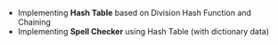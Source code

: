 - Implementing **Hash Table** based on Division Hash Function and Chaining
- Implementing **Spell Checker** using Hash Table (with dictionary data)
